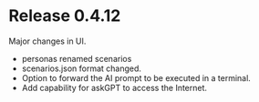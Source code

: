 # Release 0.4.12
Major changes in UI.
* personas renamed scenarios
* scenarios.json format changed.
* Option to forward the AI prompt to be executed in a terminal.
* Add capability for askGPT to access the Internet. 